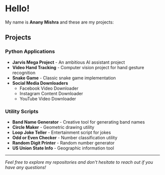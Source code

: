 # Hello!

My name is **Anany Mishra** and these are my projects:

## Projects

### Python Applications
- **Jarvis Mega Project** - An ambitious AI assistant project
- **Video Hand Tracking** - Computer vision project for hand gesture recognition
- **Snake Game** - Classic snake game implementation
- **Social Media Downloaders**
  - Facebook Video Downloader
  - Instagram Content Downloader
  - YouTube Video Downloader

### Utility Scripts
- **Band Name Generator** - Creative tool for generating band names
- **Circle Maker** - Geometric drawing utility
- **Loop Joke Teller** - Entertainment script for jokes
- **Odd or Even Checker** - Number classification utility
- **Random Digit Printer** - Random number generator
- **US Union State Info** - Geographic information tool

---

*Feel free to explore my repositories and don't hesitate to reach out if you have any questions!*
